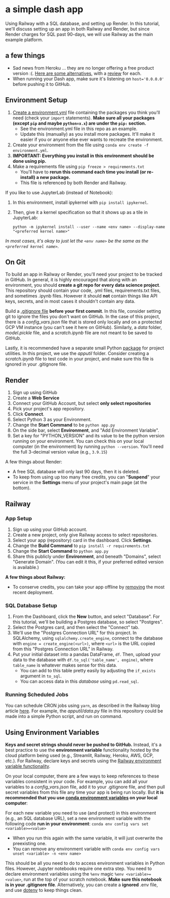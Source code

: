 # a simple dash app

Using Railway with a SQL database, and setting up Render. In this tutorial, we'll discuss setting up an app in both Railway and Render, but since Render charges for SQL past 90-days, we will use Railway as the main example platform.

## a few things

- Sad news from Heroku ... they are no longer offering a free product version :(. [Here are some alternatives](https://www.qovery.com/blog/heroku-discontinue-their-free-tier---what-are-the-top-3-best-alternatives), with a [review](https://nixsanctuary.com/best-paas-backend-hosting-heroku-vs-render-vs-flyio-vs-railwayapp/) for each.
- When running your Dash app, make sure it's listening on `host='0.0.0.0'` before pushing it to GitHub.

## Environment Setup

1. [Create a environment.yml](https://conda.io/projects/conda/en/latest/user-guide/tasks/manage-environments.html#creating-an-environment-file-manually) file containing the packages you think you'll need (check your `import` statements). **Make sure all your packages (except `pip` and maybe `python=x.x`) are under the `pip:` section.**
   - See the environment.yml file in this repo as an example.
   - Update this (manually) as you install more packages. It'll make it easier if you or anyone else ever wants to recreate the environment.
2. Create your environment from the file using `conda env create -f environment.yml`.
3. **IMPORTANT: Everything you install in this environment should be done using pip.**
4. Make a requirements file using `pip freeze > requirements.txt`
   - You'll have to **rerun this command each time you install (or re-install) a new package.**
   - This file is referenced by both Render and Railway.

If you like to use JupyterLab (instead of Notebook):

1. In this environment, install ipykernel with `pip install ipykernel`. 
2. Then, give it a kernel specification so that it shows up as a tile in JupyterLab:

   `python -m ipykernel install --user --name <env name> --display-name "<preferred kernel name>"`

*In most cases, it's okay to just let the `<env name>` be the same as the `<preferred kernel name>`.*

## On Git

To build an app in Railway or Render, you'll need your project to be tracked in GitHub. In general, it is highly encouraged that along with an environment, you should **create a git repo for every data science project**. This repository should contain your code, .yml files, requirements.txt files, and sometimes .ipynb files. However it should **not** contain things like API keys, secrets, and in most cases it shouldn't contain any data.

Build a [.gitignore file](https://www.atlassian.com/git/tutorials/saving-changes/gitignore) **before your first commit**. In this file, consider setting git to ignore the files you don't want on GitHub. In the case of this project, there is a *config_vars.json* file that is stored only locally and on a protected GCP VM instance (you can't see it here on GitHub). Similarly, a *data* folder, *model.pickle* file, and a *scratch.ipynb* file are not meant to be saved to GitHub.

Lastly, it is recommended have a separate small Python [package](https://docs.python.org/3/tutorial/modules.html#packages) for project utilities. In this project, we use the *apputil* folder. Consider creating a *scratch.ipynb* file to test code in your project, and make sure this file is ignored in your .gitignore file.

## Render

1. Sign up using GitHub
2. Create a **Web Service**
3. Connect your GitHub Account, but select **only select repositories**
4. Pick your project's app repository.
5. Click **Connect**.
6. Select Python 3 as your Environment.
7. Change the **Start Command** to be `python app.py`
8. On the side bar, select **Environment**, and "Add Environment Variable".
9. Set a key for "PYTHON_VERSION" and its value to be the python version running on your environment. You can check this on your local computer (in the environment) by running `python --version`. You'll need the full 3-decimal version value (e.g., `3.9.15`)

A few things about Render:

- A free SQL database will only last 90 days, then it is deleted.
- To keep from using up too many free credits, you can "**Suspend**" your service in the **Settings** menu of your project's main page (at the bottom).

## Railway

### App Setup

1. Sign up using your GitHub account.
2. Create a new project, only give Railway access to select repositories.
3. Select your app (repository) card in the dashboard. Click **Settings**.
4. Change the **Build Command** to `pip install -r requirements.txt`
5. Change the **Start Command** to `python app.py`
6. Share this publicly under **Environment**, and beneath "Domains", select "Generate Domain". (You can edit it this, if your preferred edited version is available.)

**A few things about Railway:**

- To conserve credits, you can take your app offline by [removing](https://docs.railway.app/deploy/deployments#remove) the most recent deployment.

### SQL Database Setup

1. From the Dashboard, click the **New** button, and select "Database". For this tutorial, we'll be building a Postgres database, so select "Postgres".
2. Select the Postgres card, and then select the "Connect" tab.
3. We'll use the "Postgres Connection URL" for this project. In SQLAlchemy, using `sqlalchemy.create_engine`, connect to the database with `engine = create_engine(<url>)`, where `<url>` is the URL copied from this "Postgres Connection URL" in Railway.
4. Put your initial dataset into a pandas DataFrame, `df`. Then, upload your data to the database with `df.to_sql('table_name', engine)`, where `table_name` is whatever makes sense for this data.
   - You can add to this table pretty easily by adjusting the `if_exists` argument in `to_sql`.
   - You can access data in this *database* using `pd.read_sql`.

### Running Scheduled Jobs

You can schedule CRON jobs using `yarn`, as described in the Railway blog article [here](https://blog.railway.app/p/cron-jobs). For example, the *apputil/data.py* file in this repository could be made into a simple Python script, and run on command.

## Using Environment Variables

**Keys and secret strings should never be pushed to GitHub.** Instead, it's a best practice to use the **environment variable** functionality hosted by the cloud platform being used (e.g., Streamlit, Railway, Heroku, AWS, GCP, etc.). For Railway, declare keys and secrets using the [Railway environment variable functionality](https://docs.railway.app/develop/variables).

On your local computer, there are a few ways to keep references to these variables consistent in your code. For example, you can add all your variables to a *config_vars.json* file, add it to your .gitignore file, and then pull secret variables from this file any time your app is being run locally. But **it is recommended that you use [conda environment variables](https://conda.io/projects/conda/en/latest/user-guide/tasks/manage-environments.html#setting-environment-variables) on your local computer**:

For each new variable you need to use (and protect) in this environment (e.g., an SQL database URL), set a new environment variable with the following code **run in your environment**: `conda env config vars set <variable>=<value>`
   - When you run this again with the same variable, it will just overwrite the preexisting one.
   - You can remove any environment variable with `conda env config vars unset <variable> -n <env name>`

This should be all you need to do to access environment variables in Python files. However, Jupyter notebooks require one extra step. You need to declare environment variables using the `%env` magic `%env <variable>=<value>`, run at the top of your scratch notebook. **Make sure this notebook is in your .gitignore file**. Alternatively, you can create a **ignored** .env file, and use [dotenv](https://github.com/theskumar/python-dotenv#getting-started) to keep things clean.